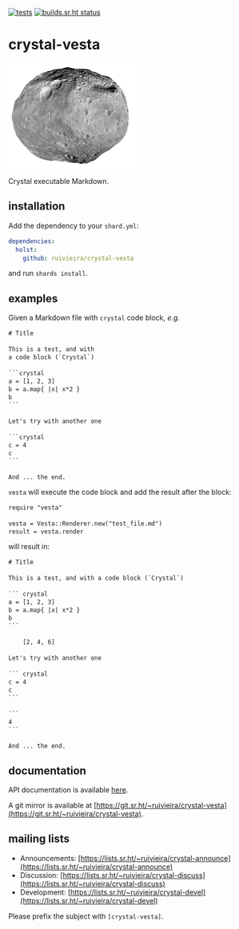[![tests](https://github.com/ruivieira/crystal-vesta/actions/workflows/main.yml/badge.svg)](https://github.com/ruivieira/crystal-vesta/actions/workflows/main.yml) [![builds.sr.ht status](https://builds.sr.ht/~ruivieira/crystal-vesta/commits/.build.yml.svg)](https://builds.sr.ht/~ruivieira/crystal-vesta/commits/.build.yml?)

# crystal-vesta

![vesta](./docs/vesta.png)

Crystal executable Markdown.

## installation

Add the dependency to your `shard.yml`:

```yaml
dependencies:
  holst:
    github: ruivieira/crystal-vesta
```

and run `shards install`.

## examples

Given a Markdown file with `crystal` code block, _e.g._

    # Title

    This is a test, and with
    a code block (`Crystal`)

    ```crystal
    a = [1, 2, 3]
    b = a.map{ |x| x*2 }
    b
    ```

    Let's try with another one

    ```crystal
    c = 4
    c
    ```

    And ... the end.

`vesta` will execute the code block and add the result after the block:

```crystal
require "vesta"

vesta = Vesta::Renderer.new("test_file.md")
result = vesta.render
```

will result in:

    # Title

    This is a test, and with a code block (`Crystal`)

    ``` crystal
    a = [1, 2, 3]
    b = a.map{ |x| x*2 }
    b
    ```

        [2, 4, 6]

    Let's try with another one

    ``` crystal
    c = 4
    c
    ```

    ```
    4
    ```

    And ... the end.

## documentation

API documentation is available [here](https://ruivieira.github.io/crystal-vesta/).

A git mirror is available at [https://git.sr.ht/~ruivieira/crystal-vesta](https://git.sr.ht/~ruivieira/crystal-vesta).

## mailing lists

- Announcements: [https://lists.sr.ht/~ruivieira/crystal-announce](https://lists.sr.ht/~ruivieira/crystal-announce)
- Discussion: [https://lists.sr.ht/~ruivieira/crystal-discuss](https://lists.sr.ht/~ruivieira/crystal-discuss)
- Development: [https://lists.sr.ht/~ruivieira/crystal-devel](https://lists.sr.ht/~ruivieira/crystal-devel)

Please prefix the subject with `[crystal-vesta]`.
